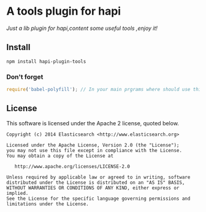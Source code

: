 # A tools plugin for hapi

*Just a lib plugin for hapi,content some useful tools ,enjoy it!*


## Install

```
npm install hapi-plugin-tools

```
### Don't forget
```js
require('babel-polyfill'); // In your main prgrams where should use this module
```
## License

This software is licensed under the Apache 2 license, quoted below.

    Copyright (c) 2014 Elasticsearch <http://www.elasticsearch.org>

    Licensed under the Apache License, Version 2.0 (the "License");
    you may not use this file except in compliance with the License.
    You may obtain a copy of the License at

       http://www.apache.org/licenses/LICENSE-2.0

    Unless required by applicable law or agreed to in writing, software
    distributed under the License is distributed on an "AS IS" BASIS,
    WITHOUT WARRANTIES OR CONDITIONS OF ANY KIND, either express or implied.
    See the License for the specific language governing permissions and
    limitations under the License.
